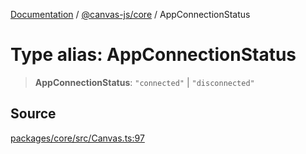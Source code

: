 [Documentation](../../../index.md) / [@canvas-js/core](../index.md) / AppConnectionStatus

# Type alias: AppConnectionStatus

> **AppConnectionStatus**: `"connected"` \| `"disconnected"`

## Source

[packages/core/src/Canvas.ts:97](https://github.com/canvasxyz/canvas/blob/4c6b729f/packages/core/src/Canvas.ts#L97)
